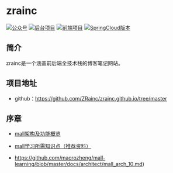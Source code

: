 # zrainc

[![公众号](https://camo.githubusercontent.com/147dc38baf15dc5960bb9976a4db1e829bee117b5148cbc9319d8f4e9e2e7ec3/687474703a2f2f6d6163726f2d6f73732e6f73732d636e2d7368656e7a68656e2e616c6979756e63732e636f6d2f6d616c6c2f62616467652f2545352538352541432545342542432539372545352538462542372d6d6163726f7a68656e672d626c75652e737667)](https://github.com/macrozheng/mall-learning/blob/master/docs/README.md#?id=公众号) [![后台项目](https://camo.githubusercontent.com/380b6e3a1ac77a7aeb10d16562c854bebeae413cb9c49d07d1a2ae10fdc04759/687474703a2f2f6d6163726f2d6f73732e6f73732d636e2d7368656e7a68656e2e616c6979756e63732e636f6d2f6d616c6c2f62616467652f2545352539302538452545352538462542302545392541312542392545372539422541452d6d616c6c2d626c75652e737667)](https://github.com/macrozheng/mall) [![前端项目](https://camo.githubusercontent.com/3fa054b84c818a2e1b5b4b448aa487264f2bcd5bd39d88e4ac78b5b476507ba0/687474703a2f2f6d6163726f2d6f73732e6f73732d636e2d7368656e7a68656e2e616c6979756e63732e636f6d2f6d616c6c2f62616467652f2545352538392538442545372541422541462545392541312542392545372539422541452d6d616c6c2d2d61646d696e2d2d7765622d677265656e2e737667)](https://github.com/macrozheng/mall-admin-web) [![SpringCloud版本](https://camo.githubusercontent.com/7ed9dcd96ee9f71abd12945f088e373fd7f5769d30668ded2ded0bac2559a207/687474703a2f2f6d6163726f2d6f73732e6f73732d636e2d7368656e7a68656e2e616c6979756e63732e636f6d2f6d616c6c2f62616467652f436c6f75642545372538392538382545362539432541432d6d616c6c2d2d737761726d2d627269676874677265656e2e737667)](https://github.com/macrozheng/mall-swarm)

## 简介

zrainc是一个涵盖前后端全技术栈的博客笔记网站。

## 项目地址

- github：https://github.com/ZRainc/zrainc.github.io/tree/master

## 序章

- [mall架构及功能概览](https://github.com/macrozheng/mall-learning/blob/master/docs/foreword/mall_foreword_01.md)
- [mall学习所需知识点（推荐资料）](https://github.com/macrozheng/mall-learning/blob/master/docs/foreword/mall_foreword_02.md)

- https://github.com/macrozheng/mall-learning/blob/master/docs/architect/mall_arch_10.md)

